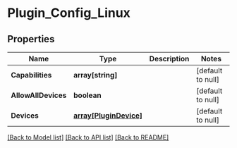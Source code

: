 # Plugin_Config_Linux

## Properties
Name | Type | Description | Notes
------------ | ------------- | ------------- | -------------
**Capabilities** | **array[string]** |  | [default to null]
**AllowAllDevices** | **boolean** |  | [default to null]
**Devices** | [**array[PluginDevice]**](PluginDevice.md) |  | [default to null]

[[Back to Model list]](../README.md#documentation-for-models) [[Back to API list]](../README.md#documentation-for-api-endpoints) [[Back to README]](../README.md)


